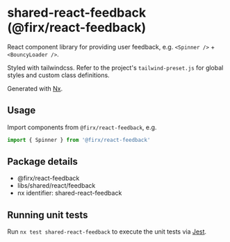 # shared-react-feedback (@firx/react-feedback)

React component library for providing user feedback, e.g. `<Spinner />` + `<BouncyLoader />`.

Styled with tailwindcss. Refer to the project's `tailwind-preset.js` for global styles and custom class definitions.

Generated with [Nx](https://nx.dev).

## Usage

Import components from `@firx/react-feedback`, e.g.

```ts
import { Spinner } from '@firx/react-feedback'
```

## Package details

- @firx/react-feedback
- libs/shared/react/feedback
- nx identifier: shared-react-feedback

## Running unit tests

Run `nx test shared-react-feedback` to execute the unit tests via [Jest](https://jestjs.io).
